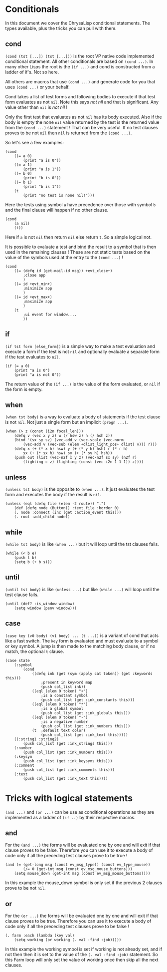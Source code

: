 # Conditionals

In this document we cover the ChrysaLisp conditional statements. The types
available, plus the tricks you can pull with them.

## cond

`(cond (tst [...]) (tst [...]))` is the root VP native code implemented
conditional statement. All other conditionals are based on `(cond ...)`. In
many other Lisps the root is the `(if ...)` and cond is constructed from a
ladder of if's. Not so here.

All others are macros that use `(cond ...)` and generate code for you that uses
`(cond ...)` or your behalf.

Cond takes a list of test forms and following bodies to execute if that test
form evaluates as not `nil`. Note this says *not nil* and that is significant.
Any value other than `nil` is *not nil* !

Only the first test that evaluates as not `nil` has its body executed. Also if
the body is empty the none `nil` value returned by the test is the returned
value from the `(cond ...)` statement ! That can be very useful. If no test
clauses proves to be not `nil` then `nil` is returned from the `(cond ...)`.

So let's see a few examples:

```vdu
(cond
	((= a 0)
		(print "a is 0"))
	((= a 1)
		(print "a is 1"))
	((= b 0)
		(print "b is 0"))
	((= b 1)
		(print "b is 1"))
	(t
		(print "no test is none nil!")))
```

Here the tests using symbol `a` have precedence over those with symbol `b` and
the final clause will happen if no other clause.

```vdu
(cond
	(a nil)
	(t))
```

Here if `a` is not `nil` then return `nil` else return `t`. So a simple logical not.

It is possible to evaluate a test and bind the result to a symbol that is then
used in the remaining clauses ! These are not static tests based on the value
of the symbols used at the entry to the `(cond ...)` !

```vdu
(cond
	((= (defq id (get-mail-id msg)) +evt_close+)
		;close app
		)
	((= id +evt_min+)
		;minimize app
		)
	((= id +evt_max+)
		;maximize app
		)
	(t
		;ui event for window....
		))
```

## if

`(if tst form [else_form])` is a simple way to make a test evaluation and
execute a form if the test is not `nil` and optionally evaluate a separate form
if the test evaluates to `nil`.

```vdu
(if (= a 0)
	(print "a is 0")
	(print "a is not 0"))
```

The return value of the `(if ...)` is the value of the form evaluated, or `nil`
if the form is empty.

## when

`(when tst body)` is a way to evaluate a body of statements if the test clause
is not `nil`. Not just a single form but an implicit `(progn ...)`.

```vdu
(when (> z (const (i2n focal_len)))
	(defq v (vec x y z) w (/ hsw z) h (/ hsh z))
	(bind '(sx sy sz) (vec-add v (vec-scale (vec-norm
		(vec-add v (vec-sub (elem +dlist_light_pos+ dlist) v))) r)))
	(defq x (+ (* x h) hsw) y (+ (* y h) hsh) r (* r h)
		sx (+ (* sx h) hsw) sy (+ (* sy h) hsh))
	(push out (list (vec-n2f x y z) (vec-n2f sx sy) (n2f r)
		(lighting c z) (lighting (const (vec-i2n 1 1 1)) z))))
```

## unless

`(unless tst body)` is the opposite to `(when ...)`. It just evaluates the test
form and executes the body if the result is `nil`.

```vdu
(unless (eql (defq file (elem -2 route)) ".")
	(def (defq node (Button)) :text file :border 0)
	(. node :connect (inc (get :action_event this)))
	(. root :add_child node))
```

## while

`(while tst body)` is like `(when ...)` but it will loop until the tst clauses
fails.

```vdu
(while (< b e)
	(push l b)
	(setq b (+ b s)))
```

## until

`(until tst body)` is like `(unless ...)` but like `(while ...)` will loop
until the test clause fails.

```vdu
(until (def? :is_window window)
	(setq window (penv window)))
```

## case

`(case key (v0 body) (v1 body) ... (t ...))` is a variant of cond that acts
like a fast switch. The `key` form is evaluated and must evaluate to a symbol
or key symbol. A jump is then made to the matching body clause, or if no match,
the optional `t` clause.

```vdu
(case state
	(:symbol
		(cond
			((defq ink (get (sym (apply cat token)) (get :keywords this)))
				;present in keyword map
				(push col_list ink))
			((eql (elem 0 token) "+")
				;is a constant symbol
				(push col_list (get :ink_constants this)))
			((eql (elem 0 token) "*")
				;is a global symbol
				(push col_list (get :ink_globals this)))
			((eql (elem 0 token) "-")
				;is a negative number
				(push col_list (get :ink_numbers this)))
			(t	;default text color)
				(push col_list (get :ink_text this)))))
	((:string1 :string2)
		(push col_list (get :ink_strings this)))
	(:number
		(push col_list (get :ink_numbers this)))
	(:keysym
		(push col_list (get :ink_keysyms this)))
	(:comment
		(push col_list (get :ink_comments this)))
	(:text
		(push col_list (get :ink_text this))))
```

# Tricks with logical statements

`(and ...)` and `(or ...)` can be use as conditional operations as they are
implemented as a ladder of `(if ..)` by their respective macros.

## and

For the `(and ...)` the forms will be evaluated one by one and will exit if
that clause proves to be false. Therefore you can use it to execute a body of
code only if all the preceding test clauses prove to be true !

```vdu
(and (= (get-long msg (const ev_msg_type)) (const ev_type_mouse))
		(/= 0 (get-int msg (const ev_msg_mouse_buttons)))
	(setq mouse_down (get-int msg (const ev_msg_mouse_buttons))))
```

In this example the mouse_down symbol is only set if the previous 2 clauses
prove to be not `nil`.

## or

For the `(or ...)` the forms will be evaluated one by one and will exit if that
clause proves to be true. Therefore you can use it to execute a body of code
only if all the preceding test clauses prove to be false !

```vdu
(. farm :each (lambda (key val)
	(setq working (or working (. val :find :job)))))
```

In this example the working symbol is set if working is not already set, and if
not then then it is set to the value of the `(. val :find :job)` statement. So
this Farm loop will only set the value of working once then skip all the next
clauses.
